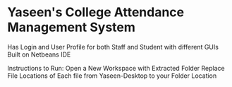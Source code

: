 # Yaseen's College Attendance Management System

Has Login and User Profile for both Staff and Student with different GUIs
Built on Netbeans IDE

Instructions to Run:
Open a New Workspace with Extracted Folder
Replace File Locations of Each file from Yaseen-Desktop to your Folder Location

